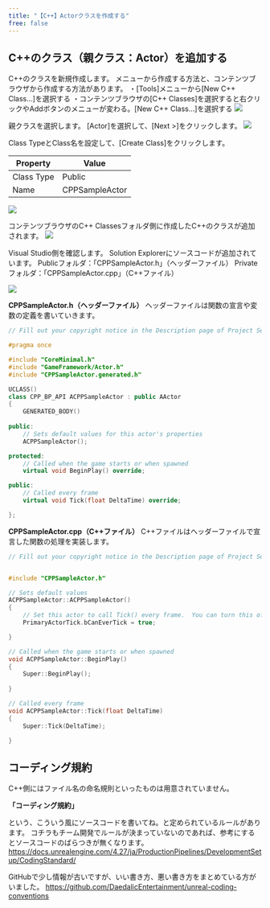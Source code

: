 ```yaml
---
title: "【C++】Actorクラスを作成する"
free: false
---
```


## C++のクラス（親クラス：Actor）を追加する
C++のクラスを新規作成します。
メニューから作成する方法と、コンテンツブラウザから作成する方法があります。
・[Tools]メニューから[New C++ Class…]を選択する
・コンテンツブラウザの[C++ Classes]を選択すると右クリックやAddボタンのメニューが変わる。[New C++ Class…]を選択する
![](https://storage.googleapis.com/zenn-user-upload/9dca4066fbd6-20220110.png)

親クラスを選択します。
[Actor]を選択して、[Next >]をクリックします。
![](https://storage.googleapis.com/zenn-user-upload/199eda59b081-20220110.png)

Class TypeとClass名を設定して、[Create Class]をクリックします。

|Property|Value|
|---|---|
|Class Type|Public|
|Name|CPPSampleActor|
![](https://storage.googleapis.com/zenn-user-upload/59f94540abb6-20220110.png)

コンテンツブラウザのC++ Classesフォルダ側に作成したC++のクラスが追加されます。
![](https://storage.googleapis.com/zenn-user-upload/a41809c2a4f3-20220110.png)

Visual Studio側を確認します。
Solution Explorerにソースコードが追加されています。
Publicフォルダ：「CPPSampleActor.h」（ヘッダーファイル）
Privateフォルダ：「CPPSampleActor.cpp」（C++ファイル）

![](https://storage.googleapis.com/zenn-user-upload/7a257183e84d-20220110.png)

**CPPSampleActor.h（ヘッダーファイル）**
ヘッダーファイルは関数の宣言や変数の定義を書いていきます。

```cpp
// Fill out your copyright notice in the Description page of Project Settings.

#pragma once

#include "CoreMinimal.h"
#include "GameFramework/Actor.h"
#include "CPPSampleActor.generated.h"

UCLASS()
class CPP_BP_API ACPPSampleActor : public AActor
{
	GENERATED_BODY()
	
public:	
	// Sets default values for this actor's properties
	ACPPSampleActor();

protected:
	// Called when the game starts or when spawned
	virtual void BeginPlay() override;

public:	
	// Called every frame
	virtual void Tick(float DeltaTime) override;

};
```

**CPPSampleActor.cpp（C++ファイル）**
C++ファイルはヘッダーファイルで宣言した関数の処理を実装します。

```cpp
// Fill out your copyright notice in the Description page of Project Settings.


#include "CPPSampleActor.h"

// Sets default values
ACPPSampleActor::ACPPSampleActor()
{
 	// Set this actor to call Tick() every frame.  You can turn this off to improve performance if you don't need it.
	PrimaryActorTick.bCanEverTick = true;

}

// Called when the game starts or when spawned
void ACPPSampleActor::BeginPlay()
{
	Super::BeginPlay();
	
}

// Called every frame
void ACPPSampleActor::Tick(float DeltaTime)
{
	Super::Tick(DeltaTime);

}
```

## コーディング規約

C++側にはファイル名の命名規則といったものは用意されていません。

**「コーディング規約」**

という、こういう風にソースコードを書いてね。と定められているルールがあります。
コチラもチーム開発でルールが決まっていないのであれば、参考にするとソースコードのばらつきが無くなります。
https://docs.unrealengine.com/4.27/ja/ProductionPipelines/DevelopmentSetup/CodingStandard/

GitHubで少し情報が古いですが、いい書き方、悪い書き方をまとめている方がいました。
https://github.com/DaedalicEntertainment/unreal-coding-conventions

